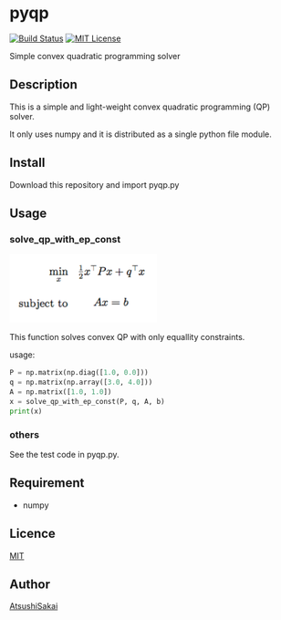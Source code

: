 # pyqp
[![Build Status](https://travis-ci.org/AtsushiSakai/pyqp.svg?branch=master)](https://travis-ci.org/AtsushiSakai/pyqp)
[![MIT License](http://img.shields.io/badge/license-MIT-blue.svg?style=flat)](LICENSE)

Simple convex quadratic programming solver

## Description

This is a simple and light-weight convex quadratic programming (QP) solver.

It only uses numpy and it is distributed as a single python file module.


## Install

Download this repository and import pyqp.py

## Usage

### solve_qp_with_ep_const

![1](https://github.com/AtsushiSakai/pyqp/blob/master/images/1.png)

This function solves convex QP with only equallity constraints.

usage:

```python
P = np.matrix(np.diag([1.0, 0.0]))
q = np.matrix(np.array([3.0, 4.0]))
A = np.matrix([1.0, 1.0])
x = solve_qp_with_ep_const(P, q, A, b)
print(x)
```

### others

See the test code in pyqp.py.

## Requirement

- numpy

## Licence

[MIT](https://github.com/tcnksm/tool/blob/master/LICENCE)

## Author

[AtsushiSakai](https://github.com/AtsushiSakai)


